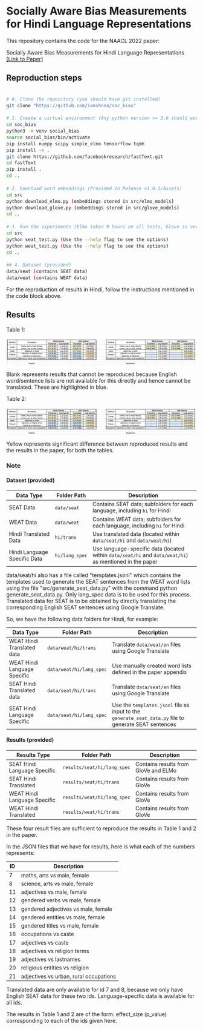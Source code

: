 # Socially Aware Bias Measurements for Hindi Language Representations

This repository contains the code for the NAACL 2022 paper:

Socially Aware Bias Measurements for Hindi Language Representations <a href="https://arxiv.org/pdf/2110.07871.pdf"> [Link to Paper]</a>

## Reproduction steps

```bash

# 0. Clone the repository (you should have git installed)
git clone "https://github.com/iamshnoo/soc_bias"

# 1. Create a virtual environment (Any python version >= 3.6 should work)
cd soc_bias
python3 -m venv social_bias
source social_bias/bin/activate
pip install numpy scipy simple_elmo tensorflow tqdm
pip install -e .
git clone https://github.com/facebookresearch/fastText.git
cd fastText
pip install .
cd ..

# 2. Download word embeddings (Provided in Release v1.0.1/Assets)
cd src
python download_elmo.py (embeddings stored in src/elmo_models)
python download_glove.py (embeddings stored in src/glove_models)
cd ..

# 3. Run the experiments (Elmo takes 9 hours on all tests, Glove is very fast)
cd src
python seat_test.py (Use the --help flag to see the options)
python weat_test.py (Use the --help flag to see the options)
cd ..

## 4. Dataset (provided)
data/seat (contains SEAT data)
data/weat (contains WEAT data)
```

For the reproduction of results in Hindi, follow the instructions mentioned in
the code block above.

## Results

Table 1:

![Table 1](docs/table1.png)

Blank represents results that cannot be reproduced because English word/sentence
lists are not available for this directly and hence cannot be translated. These
are highlighted in blue.

Table 2:

![Table 2](docs/table1.png)

Yellow represents significant difference between reproduced results and the
results in the paper, for both the tables.

### Note

#### Dataset (provided)

| Data Type                   | Folder Path      | Description                                                                                      |
|-----------------------------|------------------|--------------------------------------------------------------------------------------------------|
| SEAT Data                   | `data/seat`      | Contains SEAT data; subfolders for each language, including `hi` for Hindi                       |
| WEAT Data                   | `data/weat`      | Contains WEAT data; subfolders for each language, including `hi` for Hindi                       |
| Hindi Translated Data       | `hi/trans`       | Use translated data (located within `data/seat/hi` and `data/weat/hi`)                            |
| Hindi Language Specific Data| `hi/lang_spec`   | Use language-specific data (located within `data/seat/hi` and `data/weat/hi`) as mentioned in the paper |

data/seat/hi also has a file called "templates.jsonl" which contains the
templates used to generate the SEAT sentences from the WEAT word lists using the
file "src/generate_seat_data.py" with the command python generate_seat_data.py.
Only lang_spec data is to be used for this process. Translated data for SEAT is
to be obtained by directly translating the corresponding English SEAT sentences
using Google Translate.

So, we have the following data folders for Hindi, for example:

| Data Type                     | Folder Path                     | Description                                                                                       |
|-------------------------------|---------------------------------|---------------------------------------------------------------------------------------------------|
| WEAT Hindi Translated data   | `data/weat/hi/trans`            | Translate `data/weat/en` files using Google Translate                                             |
| WEAT Hindi Language Specific | `data/weat/hi/lang_spec`        | Use manually created word lists defined in the paper appendix                                     |
| SEAT Hindi Translated data   | `data/seat/hi/trans`            | Translate `data/seat/en` files using Google Translate                                             |
| SEAT Hindi Language Specific | `data/seat/hi/lang_spec`        | Use the `templates.jsonl` file as input to the `generate_seat_data.py` file to generate SEAT sentences |

#### Results (provided)

| Results Type                  | Folder Path                | Description                         |
|-------------------------------|----------------------------|-------------------------------------|
| SEAT Hindi Language Specific  | `results/seat/hi/lang_spec` | Contains results from GloVe and ELMo |
| SEAT Hindi Translated         | `results/seat/hi/trans`     | Contains results from GloVe          |
| WEAT Hindi Language Specific  | `results/weat/hi/lang_spec` | Contains results from GloVe          |
| WEAT Hindi Translated         | `results/weat/hi/trans`     | Contains results from GloVe          |

These four result files are sufficient to reproduce the results in Table 1 and 2 in the paper.

In the JSON files that we have for results, here is what each of the numbers represents:

| ID  | Description                                  |
|-----|----------------------------------------------|
| 7   | maths, arts vs male, female                 |
| 8   | science, arts vs male, female               |
| 11  | adjectives vs male, female                  |
| 12  | gendered verbs vs male, female              |
| 13  | gendered adjectives vs male, female         |
| 14  | gendered entities vs male, female           |
| 15  | gendered titles vs male, female             |
| 16  | occupations vs caste                        |
| 17  | adjectives vs caste                         |
| 18  | adjectives vs religion terms                |
| 19  | adjectives vs lastnames                     |
| 20  | religious entities vs religion              |
| 21  | adjectives vs urban, rural occupations      |

Translated data are only available for id 7 and 8, because we only have English
SEAT data for these two ids. Language-specific data is available for all ids.

The results in Table 1 and 2 are of the form: effect_size (p_value)
corresponding to each of the ids given here.
